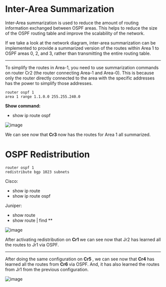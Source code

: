 # Inter-Area Summarization

Inter-Area summarization is used to reduce the amount of routing information exchanged between OSPF areas. This helps to reduce the size of the OSPF routing table and improve the scalability of the network.

If we take a look at the  network diagram, inter-area summarization can be implemented to provide a summarized version of the routes within Area 1 to OSPF areas 0, 2, and 3, rather than transmitting the entire routing table.

---

To simplify the routes in Area-1, you need to use summarization commands on router Cr2 (the router connecting Area-1 and Area-0). This is because only the router directly connected to the area with the specific addresses has the power to simplify those addresses.

```commandline
router ospf 1
area 1 range 1.1.0.0 255.255.240.0
```

<b> Show command: </b>

- show ip route ospf 

![image](https://user-images.githubusercontent.com/118945715/215362120-81082ffe-eb18-4879-9fc9-d8724f8b2d18.png)

We can see now that <b> Cr3 </b> now has the routes for Area 1 all summarized.

# OSPF Redistribution


```commandline
router ospf 1
redistribute bgp 1023 subnets
```

Cisco:
- show ip route
- show ip route ospf

Juniper:
- show route
- show route | find **


![image](https://user-images.githubusercontent.com/118945715/215743949-8add2fce-0a56-43a7-acd0-ba982f1f2022.png)

After activating redistribution on <b> Cr1  </b> we can see now that Jr2 has learned all the routes to Jr1 via OSPF.

---

After doing the same configuration on <b> Cr5 </b>, we can see now that <b> Cr4 </b> has learned all the routes from <b> Cr6 </b> via OSPF. And, it has also learned the routes from Jr1 from the previous configuration.

![image](https://user-images.githubusercontent.com/118945715/215745252-edb935fa-1beb-4f02-9946-34716f708e7c.png)
